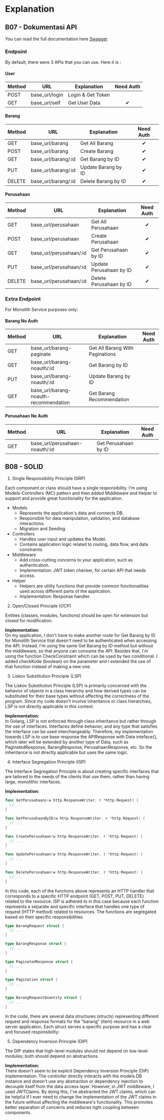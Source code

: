 # Explanation

## B07 - Dokumentasi API
You can read the full documentation here [Swagger](https://app.swaggerhub.com/apis/bangkitdc/single-service/1.0.0)

### Endpoint
By default, there were 3 APIs that you can use. Here it is :

#### User
|Method| URL | Explanation | Need Auth |
|--|--|--|:--:|
| POST | base_url/login | Login & Get Token | |
| GET | base_url/self | Get User Data | &#10004; |

#### Barang
|Method| URL | Explanation | Need Auth |
|--|--|--|:--:|
| GET | base_url/barang | Get All Barang | &#10004; |
| POST | base_url/barang | Create Barang | &#10004; |
| GET | base_url/barang/:id | Get Barang by ID | &#10004; |
| PUT | base_url/barang/:id | Update Barang by ID | &#10004; |
| DELETE | base_url/barang/:id | Delete Barang by ID | &#10004; |

#### Perusahaan
|Method| URL | Explanation | Need Auth |
|--|--|--|:--:|
| GET | base_url/perusahaan | Get All Perusahaan | &#10004; |
| POST | base_url/perusahaan | Create Perusahaan | &#10004; |
| GET | base_url/perusahaan/:id | Get Perusahaan by ID | &#10004; |
| PUT | base_url/perusahaan/:id | Update Perusahaan by ID | &#10004; |
| DELETE | base_url/perusahaan/:id | Delete Perusahaan by ID | &#10004; |

### Extra Endpoint
For Monolith Service purposes only:

#### Barang No Auth
|Method| URL | Explanation | Need Auth |
|--|--|--|:--:|
| GET | base_url/barang-paginate | Get All Barang With Paginations | |
| GET | base_url/barang-noauth/:id | Get Barang by ID | |
| PUT | base_url/barang-noauth/:id | Update Barang by ID | |
| GET | base_url/barang-noauth-recommendation | Get Barang Recommendation | |

#### Perusahaan No Auth
|Method| URL | Explanation | Need Auth |
|--|--|--|:--:|
| GET | base_url/perusahaan-noauth/:id | Get Perusahaan by ID | |

## B08 - SOLID
1. Single Responsibility Principle (SRP)

Each component or class should have a single responsibility. I'm using Models-Controllers (MC) pattern and then added Middleware and Helper to support and provide great functionality for the application.

- Models
  - Represents the application's data and connects DB.
  - Responsible for data manipulation, validation, and database interactions.
  - Migration and Seeding.
- Controllers
  - Handles user input and updates the Model.
  - Contains application logic related to routing, data flow, and data constraints.
- Middleware
  - Add cross-cutting concerns to your application, such as authentication.
  - Implementation: JWT token checker, for certain API that needs access.
- Helper
  - Helpers are utility functions that provide common functionalities used across different parts of the application.
  - Implementation: Response handler.

2. Open/Closed Principle (OCP)

Entities (classes, modules, functions) should be open for extension but closed for modification.

**Implementation:** <br/>
On my application, I don't have to make another route for Get Barang by ID for Monolith Service that doesn't need to be authenticated when accessing the API. Instead, I'm using the same Get Barang by ID method but without the middleware, so that anyone can consume the API. Besides that, I'm using the function CheckConstraint which can be used by two conditional. I added checkKode (boolean) on the parameter and I extended the use of that function instead of making a new one.

3. Liskov Substitution Principle (LSP)

The Liskov Substitution Principle (LSP) is primarily concerned with the behavior of objects in a class hierarchy and how derived types can be substituted for their base types without affecting the correctness of the program. Since my code doesn't involve inheritance or class hierarchies, LSP is not directly applicable in this context.

**Implementation:** <br/>
In Golang, LSP is not enforced through class inheritance but rather through the use of interfaces. Interfaces define behavior, and any type that satisfies the interface can be used interchangeably. Therefore, my implementation towards LSP is to use base response the APIResponse with Data inteface{}, which later will be extended by another type of Data, such as PaginatedResponse, BarangResponse, PerusahaanResponse, etc. So the inheritance is not directly applicable but uses the same logic.

4. Interface Segregation Principle (ISP)

The Interface Segregation Principle is about creating specific interfaces that are tailored to the needs of the clients that use them, rather than having large, monolithic interfaces.

**Implementation:**

``` go
func GetPerusahaans(w http.ResponseWriter, r *http.Request) {
  // ...
}

func GetPerusahaanByID(w http.ResponseWriter, r *http.Request) {
  // ...
}

func CreatePerusahaan(w http.ResponseWriter, r *http.Request) {
  // ...
}

func UpdatePerusahaan(w http.ResponseWriter, r *http.Request) {
  // ...
}

func DeletePerusahaan(w http.ResponseWriter, r *http.Request) {
  // ...
}
```
In this code, each of the functions above represents an HTTP handler that corresponds to a specific HTTP endpoint (GET, POST, PUT, DELETE) related to the resource. ISP is adhered to in this case because each function represents a separate and specific interface that handles one type of request (HTTP method) related to resources. The functions are segregated based on their specific responsibilities.

``` go
type BarangRequest struct {
  // ...
}

type BarangResponse struct {
  // ...
}

type PaginatedResponse struct {
  // ...
}

type Pagination struct {
  // ...
}

type BarangRequestQuantity struct {
  // ...
}
```
In the code, there are several data structures (structs) representing different request and response formats for the "barang" (item) resource in a web server application. Each struct serves a specific purpose and has a clear and focused responsibility:

5. Dependency Inversion Principle (DIP)

The DIP states that high-level modules should not depend on low-level modules; both should depend on abstractions. 

**Implementation:** <br/>
There doesn't seem to be explicit Dependency Inversion Principle (DIP) implementation. The controller directly interacts with the models.DB instance and doesn't use any abstraction or dependency injection to decouple itself from the data access layer. However, in JWT middleware, I used JWTClaims. By doing this, I've abstracted the JWT claims, which can be helpful if I ever need to change the implementation of the JWT claims in the future without affecting the middleware's functionality. This promotes better separation of concerns and reduces tight coupling between components.

